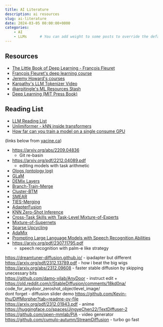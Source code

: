 ```yaml
---
title: AI Literature
description: ai resources
slug: ai-literature
date: 2024-03-05 00:00:00+0000
categories:
    - AI
    - LLMs      # You can add weight to some posts to override the default sorting (date descending)
---
```


## Resources
- [The Little Book of Deep Learning - François Fleuret](https://fleuret.org/francois/lbdl.html)
- [François Fleuret's deep learning course](https://fleuret.org/dlc/)
- [Jeremy Howard's courses](https://course.fast.ai/)
- [Karpathy's LLM Tokenizer Video](https://www.youtube.com/watch?v=zduSFxRajkE)
- [@arpitingle's ML Resources Stash](https://arc.net/e/D242E263-31FD-4CF9-A2D5-B67519C049AF)
- [Deep Learning (MIT Press Book)](https://www.deeplearningbook.org/)

## Reading List 
- [LLM Reading List](https://gist.github.com/veekaybee/be375ab33085102f9027853128dc5f0e)
- [Unlimiformer - kNN inside transformers](https://arxiv.org/abs/2305.01625/)
- [How far can you train a model on a single consume GPU](https://arxiv.org/pdf/2212.14034.pdf)


(links below from [yacine.ca](https://yacine.ca/))

- https://arxiv.org/abs/2209.04836
  - Git re-basin
- https://arxiv.org/pdf/2212.04089.pdf
  - editing models with task arithmetic
- [Ologs (ontology log) ](https://math.mit.edu/~dspivak/informatics/olog.pdf)
- [GLaM](https://arxiv.org/pdf/2112.06905.pdf)
- [DEMix Layers](https://arxiv.org/pdf/2108.05036.pdf)
- [Branch-Train-Merge](https://arxiv.org/pdf/2208.03306.pdf)
- [Cluster-BTM](https://arxiv.org/abs/2303.14177)
- [SMEAR](https://arxiv.org/pdf/2306.03745.pdf)
- [TIES-Merging](https://arxiv.org/abs/2306.01708)
- [AdapterFusion](https://arxiv.org/pdf/2005.00247.pdf)
- [KNN Zero-Shot Inference](https://suchin.io/assets/knnprompt.pdf)
- [Cross-Task Skills with Task-Level Mixture-of-Experts](https://arxiv.org/abs/2205.12701)
- [Mixture-of-Supernets](https://arxiv.org/pdf/2306.04845.pdf)
- [Sparse Upcycling](https://arxiv.org/abs/2212.05055)
- [AdaMix](https://www.microsoft.com/en-us/research/uploads/prod/2022/05/Mixture_of_Adaptations_EMNLP_2022-2.pdf) 
- [Prompting Large Language Models with Speech Recognition Abilities](https://arxiv.org/pdf/2307.11795.pdf)
- https://arxiv.org/pdf/2307.11795.pdf
  - speech recognition with palm-e like strategy

https://dreamtuner-diffusion.github.io/ - ipadapter but different  
https://arxiv.org/pdf/2312.13789.pdf - how i beat the big wigs
https://arxiv.org/abs/2312.09608 - faster stable diffusion by skipping unecessary bits  
https://github.com/damo-vilab/AnyDoor - instruct edit + https://old.reddit.com/r/StableDiffusion/comments/18kd0na/ code_for_anydoor_zeroshot_objectlevel_image/  
dont forget - diffusion slider demo https://github.com/Kevin-thu/DiffMorpher?tab=readme-ov-file  
https://arxiv.org/pdf/2312.01943.pdf - anime  
https://huggingface.co/spaces/JingyeChen22/TextDiffuser-2   
https://github.com/open-mmlab/PIA - video generator  
https://github.com/cumulo-autumn/StreamDiffusion - turbo go fast  

